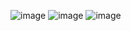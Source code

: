 ![image](https://github.com/Marymota/so_long/blob/main/prints/working%20for%20the%20most%20part.png)
![image](https://user-images.githubusercontent.com/20130249/136864781-7a6fc393-66f9-46ec-842e-5fcf86be795a.png)
![image](https://user-images.githubusercontent.com/20130249/136864773-da6a2547-2c88-4775-bdfc-4340ad08089b.png)
